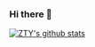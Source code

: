 ### Hi there 👋

<!--
**ZTY18873242003/ZTY18873242003** is a ✨ _special_ ✨ repository because its `README.md` (this file) appears on your GitHub profile.

Here are some ideas to get you started:

- 🔭 I’m currently working on ...
- 🌱 I’m currently learning ...
- 👯 I’m looking to collaborate on ...
- 🤔 I’m looking for help with ...
- 💬 Ask me about ...
- 📫 How to reach me: ...
- 😄 Pronouns: ...
- ⚡ Fun fact: ...
-->

[![ZTY's github stats](https://github-readme-stats.vercel.app/api?username=ZTY18873242003&theme=highcontrast)](https://github.com/anuraghazra/github-readme-stats)

